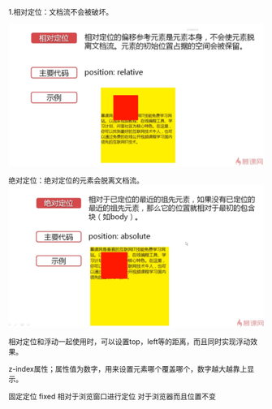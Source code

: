 1.相对定位：文档流不会被破坏。

![image](https://github.com/xingminglyx/JavaWeb/blob/master/images/18.jpg)

绝对定位：绝对定位的元素会脱离文档流。![image](https://github.com/xingminglyx/JavaWeb/blob/master/images/19.jpg)

相对定位和浮动一起使用时，可以设置top，left等的距离，而且同时实现浮动效果。

z-index属性；属性值为数字，用来设置元素哪个覆盖哪个，数字越大越靠上显示。

固定定位 fixed
相对于浏览窗口进行定位
对于浏览器而且位置不变
